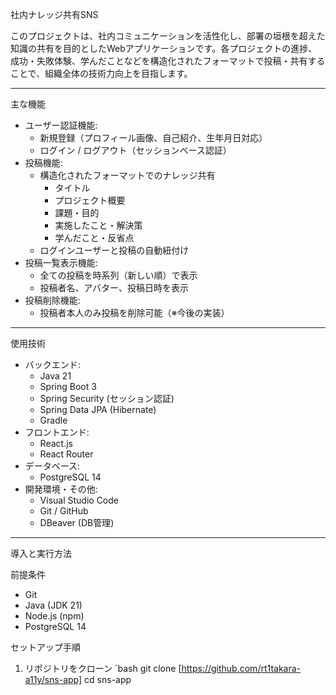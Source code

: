 社内ナレッジ共有SNS

このプロジェクトは、社内コミュニケーションを活性化し、部署の垣根を超えた知識の共有を目的としたWebアプリケーションです。各プロジェクトの進捗、成功・失敗体験、学んだことなどを構造化されたフォーマットで投稿・共有することで、組織全体の技術力向上を目指します。

---

主な機能

- ユーザー認証機能:
  - 新規登録（プロフィール画像、自己紹介、生年月日対応）
  - ログイン / ログアウト（セッションベース認証）
- 投稿機能:
  - 構造化されたフォーマットでのナレッジ共有
    - タイトル
    - プロジェクト概要
    - 課題・目的
    - 実施したこと・解決策
    - 学んだこと・反省点
  - ログインユーザーと投稿の自動紐付け
- 投稿一覧表示機能:
  - 全ての投稿を時系列（新しい順）で表示
  - 投稿者名、アバター、投稿日時を表示
- 投稿削除機能:
  - 投稿者本人のみ投稿を削除可能（※今後の実装）

---

使用技術

- バックエンド:
  - Java 21
  - Spring Boot 3
  - Spring Security (セッション認証)
  - Spring Data JPA (Hibernate)
  - Gradle
- フロントエンド:
  - React.js
  - React Router
- データベース:
  - PostgreSQL 14
- 開発環境・その他:
  - Visual Studio Code
  - Git / GitHub
  - DBeaver (DB管理)

---
導入と実行方法

前提条件
- Git
- Java (JDK 21)
- Node.js (npm)
- PostgreSQL 14

セットアップ手順

1. リポジトリをクローン
   `bash
   git clone [https://github.com/rt1takara-a11y/sns-app]
   cd sns-app
